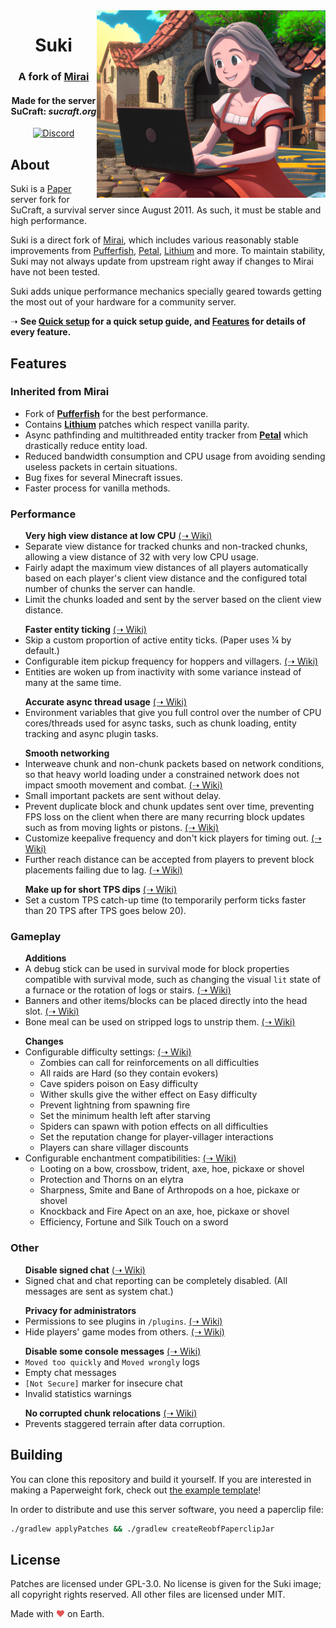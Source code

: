 <img src="logo.png" alt="Suki logo" align="right">
<div align="center">
  <h1>Suki</h1>
  <h3>A fork of <a href="https://github.com/etil2jz/Mirai">Mirai</a></h3>
  <h4>Made for the server SuCraft: <i>sucraft.org</i></h4>
  
  [![Discord](https://img.shields.io/discord/363647798949969922?color=5865F2&label=discord&style=for-the-badge)](https://discord.com/invite/pbsPkpUjG4)
</div>

## About

Suki is a [Paper](https://github.com/PaperMC/Paper) server fork for SuCraft, a survival server since August 2011. As such, it must be stable and high performance.

Suki is a direct fork of [Mirai](https://github.com/etil2jz/Mirai), which includes various reasonably stable improvements from [Pufferfish](https://github.com/pufferfish-gg/Pufferfish), [Petal](https://github.com/Bloom-host/Petal), [Lithium](https://github.com/CaffeineMC/lithium-fabric) and more. To maintain stability, Suki may not always update from upstream right away if changes to Mirai have not been tested.

Suki adds unique performance mechanics specially geared towards getting the most out of your hardware for a community server.

&#10141; **See [Quick setup](https://github.com/SuCraft/Suki/wiki/Quick-setup) for a quick setup guide, and [Features](https://github.com/SuCraft/Suki/wiki/Features) for details of every feature.**

## Features

<h3>Inherited from Mirai</h3>

- Fork of **[Pufferfish](https://github.com/pufferfish-gg/Pufferfish)** for the best performance.
- Contains **[Lithium](https://github.com/CaffeineMC/lithium-fabric)** patches which respect vanilla parity.
- Async pathfinding and multithreaded entity tracker from **[Petal](https://github.com/Bloom-host/Petal)** which drastically reduce entity load.
- Reduced bandwidth consumption and CPU usage from avoiding sending useless packets in certain situations.
- Bug fixes for several Minecraft issues.
- Faster process for vanilla methods.

<h3>Performance</h3>

<ul>
    <b>Very high view distance at low CPU</b> <a href="https://github.com/SuCraft/Suki/wiki/Features#view-distance">(&#10141; Wiki)</a>
    <li>
        Separate view distance for tracked chunks and non-tracked chunks, allowing a view distance of 32 with very low CPU usage.
    </li>
    <li>
        Fairly adapt the maximum view distances of all players automatically based on each player's client view distance and the configured total number of chunks the server can handle.
    </li>
    <li>
        Limit the chunks loaded and sent by the server based on the client view distance.
    </li>
</ul>

<ul>
    <b>Faster entity ticking</b> <a href="https://github.com/SuCraft/Suki/wiki/Features#entity-ticking">(&#10141; Wiki)</a>
    <li>
        Skip a custom proportion of active entity ticks. (Paper uses &frac14; by default.)
    </li>
    <li>
        Configurable item pickup frequency for hoppers and villagers. <a href="https://github.com/SuCraft/Suki/wiki/Features#item-pickup">(&#10141; Wiki)</a>
    </li>
    <li>
        Entities are woken up from inactivity with some variance instead of many at the same time.
    </li>
</ul>
<ul>
    <b>Accurate async thread usage</b> <a href="https://github.com/SuCraft/Suki/wiki/Features#accurate-async-cpu-usage">(&#10141; Wiki)</a>
    <li>
    Environment variables that give you full control over the number of CPU cores/threads used for async tasks, such as chunk loading, entity tracking and async plugin tasks.
    </li>
</ul>

<ul>
    <b>Smooth networking</b>
    <li>
        Interweave chunk and non-chunk packets based on network conditions, so that heavy world loading under a constrained network does not impact smooth movement and combat. <a href="https://github.com/SuCraft/Suki/wiki/Features#network-constrained-chunk-sending">(&#10141; Wiki)</a>
    </li>
    <li>
        Small important packets are sent without delay.
    </li>
    <li>
        Prevent duplicate block and chunk updates sent over time, preventing FPS loss on the client when there are many recurring block updates such as from moving lights or pistons. <a href="https://github.com/SuCraft/Suki/wiki/Features#prevent-block-update-client-lag">(&#10141; Wiki)</a>
    </li>
    <li>
        Customize keepalive frequency and don't kick players for timing out. <a href="https://github.com/SuCraft/Suki/wiki/Features#keepalive">(&#10141; Wiki)</a>
    </li>
    <li>
        Further reach distance can be accepted from players to prevent block placements failing due to lag. <a href="https://github.com/SuCraft/Suki/wiki/Features#interaction-distance">(&#10141; Wiki)</a>
    </li>
    </li>
</ul>

<ul>
    <b>Make up for short TPS dips</b> <a href="https://github.com/SuCraft/Suki/wiki/Features#tps-catchup">(&#10141; Wiki)</a>
    <li>
    Set a custom TPS catch-up time (to temporarily perform ticks faster than 20 TPS after TPS goes below 20).
    </li>
</ul>

<h3>Gameplay</h3>

<ul>
    <b>Additions</b>
    <li>
        A debug stick can be used in survival mode for block properties compatible with survival mode, such as changing the visual <code>lit</code> state of a furnace or the rotation of logs or stairs. <a href="https://github.com/SuCraft/Suki/wiki/Features#survival-debug-stick">(&#10141; Wiki)</a>
    </li>
    <li>
        Banners and other items/blocks can be placed directly into the head slot. <a href="https://github.com/SuCraft/Suki/wiki/Features#place-items-directly-into-head-slot">(&#10141; Wiki)</a>
    </li>
    <li>
        Bone meal can be used on stripped logs to unstrip them. <a href="https://github.com/SuCraft/Suki/wiki/Features#bone-meal-regrows-bark">(&#10141; Wiki)</a>
    </li>
</ul>

<ul>
    <b>Changes</b>
    <li>
        Configurable difficulty settings: <a href="https://github.com/SuCraft/Suki/wiki/Features#difficulty-changes">(&#10141; Wiki)</a>
        <ul>
            <li>Zombies can call for reinforcements on all difficulties</li>
            <li>All raids are Hard (so they contain evokers)</li>
            <li>Cave spiders poison on Easy difficulty</li>
            <li>Wither skulls give the wither effect on Easy difficulty</li>
            <li>Prevent lightning from spawning fire</li>
            <li>Set the minimum health left after starving</li>
            <li>Spiders can spawn with potion effects on all difficulties</li>
            <li>Set the reputation change for player-villager interactions</li>
            <li>Players can share villager discounts</li>
        </ul>
    </li>
    <li>
        Configurable enchantment compatibilities: <a href="https://github.com/SuCraft/Suki/wiki/Features#enchantability">(&#10141; Wiki)</a>
        <ul>
            <li>Looting on a bow, crossbow, trident, axe, hoe, pickaxe or shovel</li>
            <li>Protection and Thorns on an elytra</li>
            <li>Sharpness, Smite and Bane of Arthropods on a hoe, pickaxe or shovel</li>
            <li>Knockback and Fire Apect on an axe, hoe, pickaxe or shovel</li>
            <li>Efficiency, Fortune and Silk Touch on a sword</li>
        </ul>
    </li>
</ul>

<h3>Other</h3>

<ul>
    <b>Disable signed chat</b> <a href="https://github.com/SuCraft/Suki/wiki/Features#signed-chat">(&#10141; Wiki)</a>
    <li>
    Signed chat and chat reporting can be completely disabled. (All messages are sent as system chat.)
    </li>
</ul>

<ul>
    <b>Privacy for administrators</b>
    <li>
        Permissions to see plugins in <code>/plugins</code>. <a href="https://github.com/SuCraft/Suki/wiki/Features#plugins">(&#10141; Wiki)</a>
    </li>
    <li>
        Hide players' game modes from others. <a href="https://github.com/SuCraft/Suki/wiki/Features#hide-game-modes">(&#10141; Wiki)</a>
    </li>
</ul>

<ul>
    <b>Disable some console messages</b> <a href="https://github.com/SuCraft/Suki/wiki/Features#console-logs">(&#10141; Wiki)</a>
    <li>
    <code>Moved too quickly</code> and <code>Moved wrongly</code> logs
    </li>
    <li>
    Empty chat messages
    </li>
    <li>
    <code>[Not Secure]</code> marker for insecure chat
    </li>
    <li>
    Invalid statistics warnings
    </li>
</ul>

<ul>
    <b>No corrupted chunk relocations</b> <a href="https://github.com/SuCraft/Suki/wiki/Features#relocate-corrupted-chunks">(&#10141; Wiki)</a>
    <li>
    Prevents staggered terrain after data corruption.
    </li>
</ul>

## Building

You can clone this repository and build it yourself.
If you are interested in making a Paperweight fork, check out [the example template](https://github.com/PaperMC/paperweight-examples)!

In order to distribute and use this server software, you need a paperclip file:

```bash
./gradlew applyPatches && ./gradlew createReobfPaperclipJar
```

## License
Patches are licensed under GPL-3.0. No license is given for the Suki image; all copyright rights reserved. All other files are licensed under MIT.

Made with <span style="color: #e25555;">&#9829;</span> on Earth.
